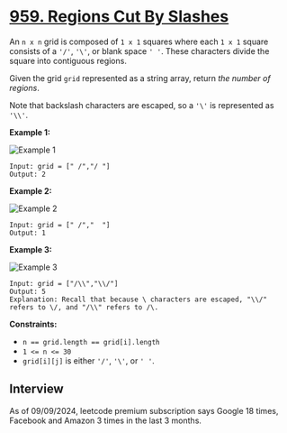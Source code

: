 # [959. Regions Cut By Slashes](https://leetcode.com/problems/regions-cut-by-slashes/)

An `n x n` grid is composed of `1 x 1` squares where each `1 x 1` square consists of a `'/'`, `'\'`, or blank space `' '`. These characters divide the square into contiguous regions.

Given the grid `grid` represented as a string array, return _the number of regions_.

Note that backslash characters are escaped, so a `'\'` is represented as `'\\'`.

**Example 1:**

![Example 1](https://assets.leetcode.com/uploads/2018/12/15/1.png)
```
Input: grid = [" /","/ "]
Output: 2
```

**Example 2:**

![Example 2](https://assets.leetcode.com/uploads/2018/12/15/2.png)
```
Input: grid = [" /","  "]
Output: 1
```

**Example 3:**

![Example 3](https://assets.leetcode.com/uploads/2018/12/15/3.png)
```
Input: grid = ["/\\","\\/"]
Output: 5
Explanation: Recall that because \ characters are escaped, "\\/" refers to \/, and "/\\" refers to /\.
```

**Constraints:**
* `n == grid.length == grid[i].length`
* `1 <= n <= 30`
* `grid[i][j]` is either `'/'`, `'\'`, or `' '`.

## Interview
As of 09/09/2024, leetcode premium subscription says Google 18 times, Facebook and Amazon 3 times in the last 3 months.
